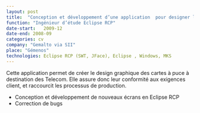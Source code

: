 ```yaml
---
layout: post
title:  "Conception et développement d’une application  pour designer les cartes à puce"
function: "Ingénieur d’étude Eclipse RCP"
date-start:   2009-12
date-end: 2008-09
categories: cv
company: "Gemalto via SII"
place: "Gémenos" 
technologies: Eclipse RCP (SWT, JFace), Eclipse , Windows, MKS
---
```

Cette application permet de créer le design graphique des cartes à puce à destination des Telecom. Elle assure donc leur conformité aux exigences client, et raccourcit les processus de production.
<ul><li>
Conception et développement de nouveaux écrans en Eclipse RCP 
</li><li>Correction de bugs
</li></ul>